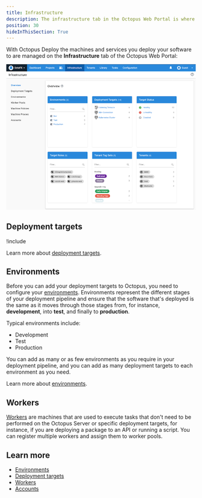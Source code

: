 ```yaml
---
title: Infrastructure
description: The infrastructure tab in the Octopus Web Portal is where you manage your environments, deployment targets, and other infrastructure.
position: 30
hideInThisSection: True
---
```


With Octopus Deploy the machines and services you deploy your software to are managed on the **Infrastructure** tab of the Octopus Web Portal:

![The infrastructure tab of Octopus Deploy](images/infrastructure.png "width=500")

## Deployment targets

!include <deployment-targets>

Learn more about [deployment targets](/docs/infrastructure/deployment-targets/index.md).

## Environments

Before you can add your deployment targets to Octopus, you need to configure your [environments](/docs/infrastructure/environments/index.md). Environments represent the different stages of your deployment pipeline and ensure that the software that's deployed is the same as it moves through those stages from, for instance, **development**, into **test**, and finally to **production**.

Typical environments include:

 - Development
 - Test
 - Production

You can add as many or as few environments as you require in your deployment pipeline, and you can add as many deployment targets to each environment as you need.

Learn more about [environments](/docs/infrastructure/environments/index.md).

## Workers

[Workers](/docs/infrastructure/workers/index.md) are machines that are used to execute tasks that don't need to be performed on the Octopus Server or specific deployment targets, for instance, if you are deploying a package to an API or running a script. You can register multiple workers and assign them to worker pools.

## Learn more

 - [Environments](/docs/infrastructure/environments/index.md)
 - [Deployment targets](/docs/infrastructure/deployment-targets/index.md)
 - [Workers](/docs/infrastructure/workers/index.md)
 - [Accounts](/docs/infrastructure/accounts/index.md)
